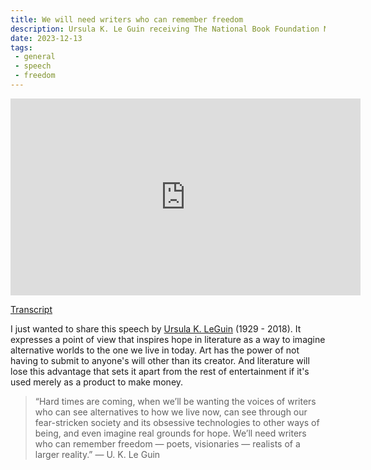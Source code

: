 ```yaml
---
title: We will need writers who can remember freedom
description: Ursula K. Le Guin receiving The National Book Foundation Medal
date: 2023-12-13
tags:
 - general
 - speech
 - freedom
---
```


<iframe width="560" height="315" src="https://www.youtube.com/embed/Et9Nf-rsALk?si=aoV79erEbxLYtAJA" title="YouTube video player" frameborder="0" allow="accelerometer; autoplay; clipboard-write; encrypted-media; gyroscope; picture-in-picture; web-share" allowfullscreen></iframe>

[Transcript](https://www.ursulakleguin.com/nbf-medal)

I just wanted to share this speech by [Ursula K. LeGuin](https://en.wikipedia.org/wiki/Ursula_K._Le_Guin) (1929 - 2018). It expresses a point of view that inspires hope in literature as a way to imagine alternative worlds to the one we live in today. Art has the power of not having to submit to anyone's will other than its creator. And literature will lose this advantage that sets it apart from the rest of entertainment if it's used merely as a product to make money.

> “Hard times are coming, when we’ll be wanting the voices of writers who can see alternatives to how we live now, can see through our fear-stricken society and its obsessive technologies to other ways of being, and even imagine real grounds for hope. We’ll need writers who can remember freedom — poets, visionaries — realists of a larger reality.” — U. K. Le Guin
